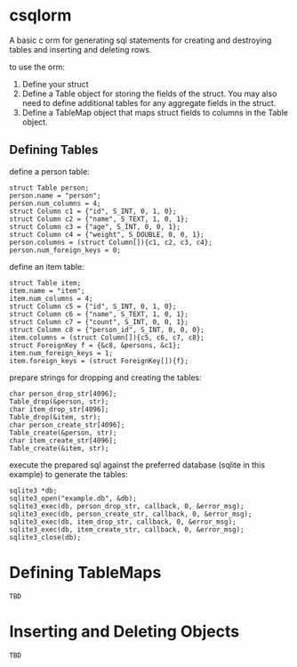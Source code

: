 # csqlorm

A basic c orm for generating sql statements for creating and destroying tables
and inserting and deleting rows.

to use the orm:
1. Define your struct
2. Define a Table object for storing the fields of the struct.  You may also
   need to define additional tables for any aggregate fields in the struct.
3. Define a TableMap object that maps struct fields to columns in the Table
   object.

## Defining Tables

define a person table:
```
struct Table person;
person.name = "person";
person.num_columns = 4;
struct Column c1 = {"id", S_INT, 0, 1, 0};
struct Column c2 = {"name", S_TEXT, 1, 0, 1};
struct Column c3 = {"age", S_INT, 0, 0, 1};
struct Column c4 = {"weight", S_DOUBLE, 0, 0, 1};
person.columns = (struct Column[]){c1, c2, c3, c4};
person.num_foreign_keys = 0; 
```
define an item table:
```
struct Table item;
item.name = "item";
item.num_columns = 4;
struct Column c5 = {"id", S_INT, 0, 1, 0};
struct Column c6 = {"name", S_TEXT, 1, 0, 1};
struct Column c7 = {"count", S_INT, 0, 0, 1};
struct Column c8 = {"person_id", S_INT, 0, 0, 0};
item.columns = (struct Column[]){c5, c6, c7, c8};
struct ForeignKey f = {&c8, &persons, &c1};
item.num_foreign_keys = 1;
item.foreign_keys = (struct ForeignKey[]){f};
```
prepare strings for dropping and creating the tables:
```
char person_drop_str[4096];
Table_drop(&person, str);
char item_drop_str[4096];
Table_drop(&item, str);
char person_create_str[4096];
Table_create(&person, str);
char item_create_str[4096];
Table_create(&item, str);
```

execute the prepared sql against the preferred database (sqlite in this
example) to generate the tables:
```
sqlite3 *db;
sqlite3_open("example.db", &db);
sqlite3_exec(db, person_drop_str, callback, 0, &error_msg);
sqlite3_exec(db, person_create_str, callback, 0, &error_msg);
sqlite3_exec(db, item_drop_str, callback, 0, &error_msg);
sqlite3_exec(db, item_create_str, callback, 0, &error_msg);
sqlite3_close(db);
```

# Defining TableMaps
```
TBD
```


# Inserting and Deleting Objects
```
TBD
```
